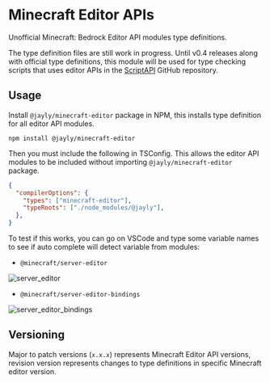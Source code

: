 # Minecraft Editor APIs

Unofficial Minecraft: Bedrock Editor API modules type definitions.

The type definition files are still work in progress. Until v0.4 releases along with official type definitions, this module will be used for type checking scripts that uses editor APIs in the [ScriptAPI](https://github.com/JaylyDev/ScriptAPI) GitHub repository.

## Usage

Install `@jayly/minecraft-editor` package in NPM, this installs type definition for all editor API modules.

```
npm install @jayly/minecraft-editor
```

Then you must include the following in TSConfig. This allows the editor API modules to be included without importing `@jayly/minecraft-editor` package.

```json
{
  "compilerOptions": {
    "types": ["minecraft-editor"],
    "typeRoots": ["./node_modules/@jayly"],
  },
}
```

To test if this works, you can go on VSCode and type some variable names to see if auto complete will detect variable from modules:

- `@minecraft/server-editor`

![server_editor](https://media.discordapp.net/attachments/867015810312962063/1089631037010739220/image.png)

- `@minecraft/server-editor-bindings`

![server_editor_bindings](https://media.discordapp.net/attachments/867015810312962063/1089631135623028798/image.png)

## Versioning

Major to patch versions (`x.x.x`) represents Minecraft Editor API versions, revision version represents changes to type definitions in specific Minecraft editor version.
